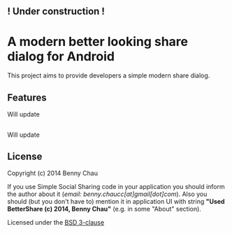 ## ! Under construction !

# A modern better looking share dialog for Android

This project aims to provide developers a simple modern share dialog.


## Features
Will update

##
Will update

## License
Copyright (c) 2014 Benny Chau 

If you use Simple Social Sharing code in your application you should inform the author about it (*email: benny.chaucc[at]gmail[dot]com*). Also you should (but you don't have to) mention it in application UI with string **"Used BetterShare (c) 2014, Benny Chau"** (e.g. in some "About" section).

Licensed under the [BSD 3-clause](http://www.opensource.org/licenses/BSD-3-Clause)